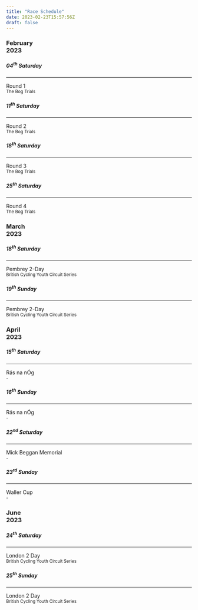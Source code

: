 ```yaml
---
title: "Race Schedule"
date: 2023-02-23T15:57:56Z
draft: false
---
```


<link
  rel="stylesheet"
  href="https://cdn.jsdelivr.net/gh/lipis/flag-icons@6.6.6/css/flag-icons.min.css"
/>

<div class="container">
  <h3>February<br>2023</h3>
</div>

<div class="container">
  <div class="row">
    <div class="col-md-3">
      <div class="card rounded shadow">
        <div class="card-body p-3">
          <h5 class="card-title">04<sup>th</sup> Saturday</h5>
          <hr class="my-3"/>
          <div class="card-text"><span class="fi fi-ie my-0"></span> Round 1<br><sub class="card-subtitle mb-2 text-muted"></span>The Bog Trials</sub></div>
        </div>
      </div>
    </div>
    <div class="col-md-3">
      <div class="card rounded shadow">
        <div class="card-body p-3">
          <h5 class="card-title">11<sup>th</sup> Saturday</h5>
          <hr class="my-3"/>
          <div class="card-text"><span class="fi fi-ie my-0"></span> Round 2<br><sub class="card-subtitle mb-2 text-muted">The Bog Trials</sub></div>
        </div>
      </div>
    </div>
    <div class="col-md-3">
      <div class="card rounded shadow">
        <div class="card-body p-3">
          <h5 class="card-title">18<sup>th</sup> Saturday</h5>
          <hr class="my-3"/>
          <div class="card-text"><span class="fi fi-ie my-0"></span> Round 3<br><sub class="card-subtitle mb-2 text-muted">The Bog Trials</sub></div>
        </div>
      </div>
    </div>
    <div class="col-md-3">
      <div class="card rounded shadow">
        <div class="card-body p-3">
          <h5 class="card-title">25<sup>th</sup> Saturday</h5>
          <hr class="my-3"/>
          <div class="card-text"><span class="fi fi-ie my-0"></span> Round 4<br><sub class="card-subtitle mb-2 text-muted">The Bog Trials </sub></div>
        </div>
      </div>
    </div>
  </div>
</div>

<div class="container">
  <h3>March<br>2023</h3>
</div>

<div class="container">
  <div class="row">
    <div class="col-md-3">
      <div class="card rounded shadow">
        <div class="card-body p-3">
          <h5 class="card-title">18<sup>th</sup> Saturday</h5>
          <hr class="my-3"/>
          <div class="card-text"><span class="fi fi-gb-wls my-0"></span> Pembrey 2-Day<br><sub class="card-subtitle mb-2 text-muted">British Cycling Youth Circuit Series</sub></div>
        </div>
      </div>
    </div>
    <div class="col-md-3">
      <div class="card rounded shadow">
        <div class="card-body p-3">
          <h5 class="card-title">19<sup>th</sup> Sunday</h5>
          <hr class="my-3"/>
          <div class="card-text"><span class="fi fi-gb-wls my-0"></span> Pembrey 2-Day<br><sub class="card-subtitle mb-2 text-muted">British Cycling Youth Circuit Series</sub></div>
        </div>
      </div>
    </div>
  </div>
</div>

<div class="container">
  <h3>April<br>2023</h3>
</div>

<div class="container">
  <div class="row">
    <div class="col-md-3">
      <div class="card rounded shadow">
        <div class="card-body p-3">
          <h5 class="card-title">15<sup>th</sup> Saturday</h5>
          <hr class="my-3"/>
          <div class="card-text"><span class="fi fi-ie my-0"></span> Rás na nÓg<br><sub class="card-subtitle mb-2 text-muted">-</sub></div>
        </div>
      </div>
    </div>
    <div class="col-md-3">
      <div class="card rounded shadow">
        <div class="card-body p-3">
          <h5 class="card-title">16<sup>th</sup> Sunday</h5>
          <hr class="my-3"/>
          <div class="card-text"><span class="fi fi-ie my-0"></span> Rás na nÓg<br><sub class="card-subtitle mb-2 text-muted">-</sub></div>
        </div>
      </div>
    </div>
    <div class="col-md-3">
      <div class="card rounded shadow">
        <div class="card-body p-3">
          <h5 class="card-title">22<sup>nd</sup> Saturday</h5>
          <hr class="my-3"/>
          <div class="card-text"><span class="fi fi-ie my-0"></span> Mick Beggan Memorial<br><sub class="card-subtitle mb-2 text-muted">-</sub></div>
        </div>
      </div>
    </div>
    <div class="col-md-3">
      <div class="card rounded shadow">
        <div class="card-body p-3">
          <h5 class="card-title">23<sup>rd</sup> Sunday</h5>
          <hr class="my-3"/>
          <div class="card-text"><span class="fi fi-ie my-0"></span> Waller Cup<br><sub class="card-subtitle mb-2 text-muted">-</sub></div>
        </div>
      </div>
    </div>
  </div>
</div>

<div class="container">
  <h3>June<br>2023</h3>
</div>

<div class="container">
  <div class="row">
    <div class="col-md-3">
      <div class="card rounded shadow">
        <div class="card-body p-3">
          <h5 class="card-title">24<sup>th</sup> Saturday</h5>
          <hr class="my-3"/>
          <div class="card-text"><span class="fi fi-gb-eng my-0"></span> London 2 Day<br><sub class="card-subtitle mb-2 text-muted">British Cycling Youth Circuit Series</sub></div>
        </div>
      </div>
    </div>
    <div class="col-md-3">
      <div class="card rounded shadow">
        <div class="card-body p-3">
          <h5 class="card-title">25<sup>th</sup> Sunday</h5>
          <hr class="my-3"/>
          <div class="card-text"><span class="fi fi-gb-eng my-0"></span> London 2 Day<br><sub class="card-subtitle mb-2 text-muted">British Cycling Youth Circuit Series</sub></div>
        </div>
      </div>
    </div>
  </div>
</div>

